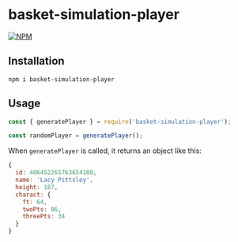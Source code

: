 # basket-simulation-player

[![NPM](https://nodei.co/npm/basket-simulation-player.png)](https://www.npmjs.com/package/basket-simulation-player)

## Installation

`npm i basket-simulation-player`

## Usage

```js
const { generatePlayer } = require('basket-simulation-player');

const randomPlayer = generatePlayer();
```

When `generatePlayer` is called, it returns an object like this:

```js
{
  id: 406452265763654100,
  name: 'Lacy Pittsley',
  height: 187,
  charact: {
  	ft: 64,
  	twoPts: 86,
  	threePts: 34
  }
}
```